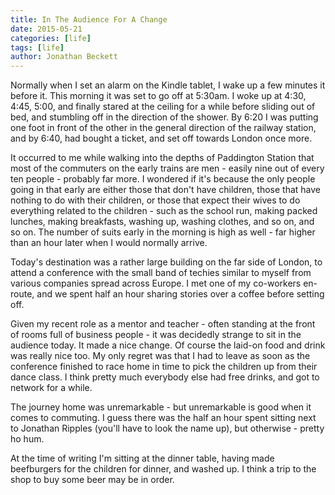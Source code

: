 ```yaml
---
title: In The Audience For A Change
date: 2015-05-21
categories: [life]
tags: [life]
author: Jonathan Beckett
---
```


Normally when I set an alarm on the Kindle tablet, I wake up a few minutes it before it. This morning it was set to go off at 5:30am. I woke up at 4:30, 4:45, 5:00, and finally stared at the ceiling for a while before sliding out of bed, and stumbling off in the direction of the shower. By 6:20 I was putting one foot in front of the other in the general direction of the railway station, and by 6:40, had bought a ticket, and set off towards London once more.

It occurred to me while walking into the depths of Paddington Station that most of the commuters on the early trains are men - easily nine out of every ten people - probably far more. I wondered if it's because the only people going in that early are either those that don't have children, those that have nothing to do with their children, or those that expect their wives to do everything related to the children - such as the school run, making packed lunches, making breakfasts, washing up, washing clothes, and so on, and so on. The number of suits early in the morning is high as well - far higher than an hour later when I would normally arrive.

Today's destination was a rather large building on the far side of London, to attend a conference with the small band of techies similar to myself from various companies spread across Europe. I met one of my co-workers en-route, and we spent half an hour sharing stories over a coffee before setting off.

Given my recent role as a mentor and teacher - often standing at the front of rooms full of business people - it was decidedly strange to sit in the audience today. It made a nice change. Of course the laid-on food and drink was really nice too. My only regret was that I had to leave as soon as the conference finished to race home in time to pick the children up from their dance class. I think pretty much everybody else had free drinks, and got to network for a while.

The journey home was unremarkable - but unremarkable is good when it comes to commuting. I guess there was the half an hour spent sitting next to Jonathan Ripples (you'll have to look the name up), but otherwise - pretty ho hum.

At the time of writing I'm sitting at the dinner table, having made beefburgers for the children for dinner, and washed up. I think a trip to the shop to buy some beer may be in order.